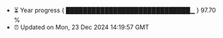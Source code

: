 - ⏳ Year progress { █████████████████████████████▁ } 97.70 %
- ⏰ Updated on Mon, 23 Dec 2024 14:19:57 GMT

